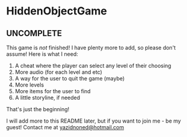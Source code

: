 HiddenObjectGame
================

UNCOMPLETE
--
This game is *not* finished! I have plenty more to add, so please don't assume! Here is what I need:

1. A cheat where the player can select any level of their choosing
2. More audio (for each level and etc)
3. A way for the user to quit the game (maybe)
4. More levels
5. More items for the user to find
6. A little storyline, if needed


That's just the beginning!

I will add more to this README later, but if you want to join me - be my guest! Contact me at yazidnoned@hotmail.com
